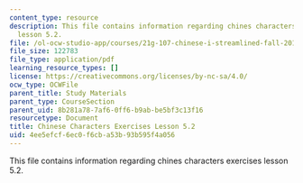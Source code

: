 ```yaml
---
content_type: resource
description: This file contains information regarding chines characters exercises
  lesson 5.2.
file: /ol-ocw-studio-app/courses/21g-107-chinese-i-streamlined-fall-2014/4ee5efcf6ec0f6cba53b93b595f4a056_MIT21G_107F14_L5_st2_5.2.pdf
file_size: 122783
file_type: application/pdf
learning_resource_types: []
license: https://creativecommons.org/licenses/by-nc-sa/4.0/
ocw_type: OCWFile
parent_title: Study Materials
parent_type: CourseSection
parent_uid: 8b281a78-7af6-0ff6-b9ab-be5bf3c13f16
resourcetype: Document
title: Chinese Characters Exercises Lesson 5.2
uid: 4ee5efcf-6ec0-f6cb-a53b-93b595f4a056
---
```

This file contains information regarding chines characters exercises lesson 5.2.